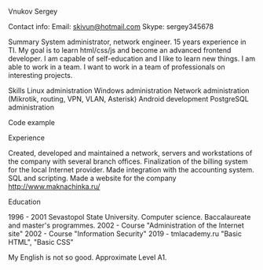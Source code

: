 Vnukov Sergey

Contact info:
Email: skivun@hotmail.com
Skype: sergey345678

Summary
System administrator, network engineer. 15 years experience in TI.
My goal is to learn html/css/js and become an advanced frontend developer.
I am capable of self-education and I like to learn new things. I am able to work in a team. 
I want to work in a team of professionals on interesting projects.

Skills
 Linux administration
 Windows administration
 Network administration (Mikrotik, routing, VPN, VLAN, Asterisk)
 Android development
 PostgreSQL administration

Code example

Experience

 Created, developed and maintained a network, servers and workstations of the company with several branch offices.
 Finalization of the billing system for the local Internet provider. Made integration with the accounting system. SQL and scripting.
 Made a website for the company http://www.maknachinka.ru/

Education

1996 - 2001 Sevastopol State University. Computer science. Baccalaureate and master's programmes.
2002 - Course "Administration of the Internet site"
2002 - Course "Information Security"
2019 - tmlacademy.ru "Basic HTML", "Basic CSS"

My English is not so good. Approximate Level A1.
